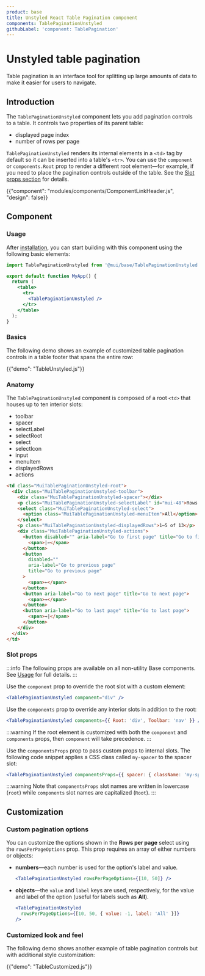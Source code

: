 ```yaml
---
product: base
title: Unstyled React Table Pagination component
components: TablePaginationUnstyled
githubLabel: 'component: TablePagination'
---
```


# Unstyled table pagination

<p class="description">Table pagination is an interface tool for splitting up large amounts of data to make it easier for users to navigate.</p>

## Introduction

The `TablePaginationUnstyled` component lets you add pagination controls to a table. It controls two properties of its parent table:

- displayed page index
- number of rows per page

`TablePaginationUnstyled` renders its internal elements in a `<td>` tag by default so it can be inserted into a table's `<tr>`. You can use the `component` or `components.Root` prop to render a different root element—for example, if you need to place the pagination controls outside of the table. See the [Slot props section](#slot-props) for details.

{{"component": "modules/components/ComponentLinkHeader.js", "design": false}}

## Component

### Usage

After [installation](/base/getting-started/quickstart/#installation), you can start building with this component using the following basic elements:

```jsx
import TablePaginationUnstyled from '@mui/base/TablePaginationUnstyled';

export default function MyApp() {
  return (
    <table>
      <tr>
        <TablePaginationUnstyled />
      </tr>
    </table>
  );
}
```

### Basics

The following demo shows an example of customized table pagination controls in a table footer that spans the entire row:

{{"demo": "TableUnstyled.js"}}

### Anatomy

The `TablePaginationUnstyled` component is composed of a root `<td>` that houses up to ten interior slots:

- toolbar
- spacer
- selectLabel
- selectRoot
- select
- selectIcon
- input
- menuItem
- displayedRows
- actions

```html
<td class="MuiTablePaginationUnstyled-root">
  <div class="MuiTablePaginationUnstyled-toolbar">
    <div class="MuiTablePaginationUnstyled-spacer"></div>
    <p class="MuiTablePaginationUnstyled-selectLabel" id="mui-48">Rows per page:</p>
    <select class="MuiTablePaginationUnstyled-select">
      <option class="MuiTablePaginationUnstyled-menuItem">All</option>
    </select>
    <p class="MuiTablePaginationUnstyled-displayedRows">1–5 of 13</p>
    <div class="MuiTablePaginationUnstyled-actions">
      <button disabled="" aria-label="Go to first page" title="Go to first page">
        <span>|⇽</span>
      </button>
      <button
        disabled=""
        aria-label="Go to previous page"
        title="Go to previous page"
      >
        <span>⇽</span>
      </button>
      <button aria-label="Go to next page" title="Go to next page">
        <span>⇾</span>
      </button>
      <button aria-label="Go to last page" title="Go to last page">
        <span>⇾|</span>
      </button>
    </div>
  </div>
</td>
```

### Slot props

:::info
The following props are available on all non-utility Base components. See [Usage](/base/getting-started/usage/) for full details.
:::

Use the `component` prop to override the root slot with a custom element:

```jsx
<TablePaginationUnstyled component="div" />
```

Use the `components` prop to override any interior slots in addition to the root:

```jsx
<TablePaginationUnstyled components={{ Root: 'div', Toolbar: 'nav' }} />
```

:::warning
If the root element is customized with both the `component` and `components` props, then `component` will take precedence.
:::

Use the `componentsProps` prop to pass custom props to internal slots. The following code snippet applies a CSS class called `my-spacer` to the spacer slot:

```jsx
<TablePaginationUnstyled componentsProps={{ spacer: { className: 'my-spacer' } }} />
```

:::warning
Note that `componentsProps` slot names are written in lowercase (`root`) while `components` slot names are capitalized (`Root`).
:::

## Customization

### Custom pagination options

You can customize the options shown in the **Rows per page** select using the `rowsPerPageOptions` prop. This prop requires an array of either numbers or objects:

- **numbers**—each number is used for the option's label and value.

  ```jsx
  <TablePaginationUnstyled rowsPerPageOptions={[10, 50]} />
  ```

- **objects**—the `value` and `label` keys are used, respectively, for the value and label of the option (useful for labels such as **All**).

  ```jsx
  <TablePaginationUnstyled
    rowsPerPageOptions={[10, 50, { value: -1, label: 'All' }]}
  />
  ```

### Customized look and feel

The following demo shows another example of table pagination controls but with additional style customization:

{{"demo": "TableCustomized.js"}}
